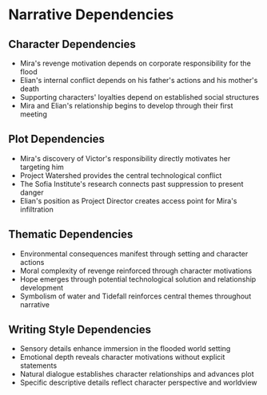 # Narrative Dependencies

## Character Dependencies
- Mira's revenge motivation depends on corporate responsibility for the flood
- Elian's internal conflict depends on his father's actions and his mother's death
- Supporting characters' loyalties depend on established social structures
- Mira and Elian's relationship begins to develop through their first meeting

## Plot Dependencies
- Mira's discovery of Victor's responsibility directly motivates her targeting him
- Project Watershed provides the central technological conflict
- The Sofia Institute's research connects past suppression to present danger
- Elian's position as Project Director creates access point for Mira's infiltration

## Thematic Dependencies
- Environmental consequences manifest through setting and character actions
- Moral complexity of revenge reinforced through character motivations
- Hope emerges through potential technological solution and relationship development
- Symbolism of water and Tidefall reinforces central themes throughout narrative

## Writing Style Dependencies
- Sensory details enhance immersion in the flooded world setting
- Emotional depth reveals character motivations without explicit statements
- Natural dialogue establishes character relationships and advances plot
- Specific descriptive details reflect character perspective and worldview
